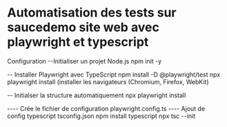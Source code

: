 # Automatisation des tests sur saucedemo site web avec playwright et typescript

Configuration 
--Initialiser un projet Node.js
npm init -y

-- Installer Playwright avec TypeScript
npm install -D @playwright/test
npx playwright install (installer les navigateurs (Chromium, Firefox, WebKit)

-- Initialser la structure automatiquement
npx playwright install

---- Crée le fichier de configuration
playwright.config.ts
---- Ajout de config typescript tsconfig.json
npm install typescript
npx tsc --init   


